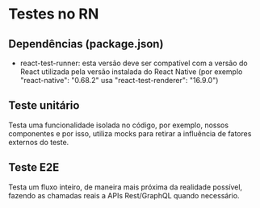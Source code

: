 # Testes no RN
## Dependências (package.json)
- react-test-runner: esta versão deve ser compatível com a versão do React utilizada pela versão instalada do React Native (por exemplo "react-native": "0.68.2" usa  "react-test-renderer": "16.9.0")

## Teste unitário
Testa uma funcionalidade isolada no código, por exemplo, nossos componentes e por isso, utiliza mocks para retirar a influência de fatores externos do teste.

## Teste E2E
Testa um fluxo inteiro, de maneira mais próxima da realidade possível, fazendo as chamadas reais a APIs Rest/GraphQL quando necessário.